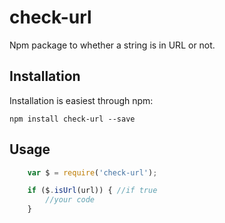 # check-url

Npm package to whether a string is in URL or not.

## Installation

Installation is easiest through npm:

`npm install check-url --save`

## Usage

```js
    var $ = require('check-url');

    if ($.isUrl(url)) { //if true
        //your code
    }

```


